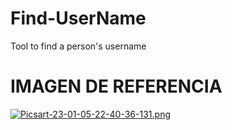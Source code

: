 # Find-UserName
Tool to find a person's username 






# IMAGEN DE REFERENCIA

[![Picsart-23-01-05-22-40-36-131.png](https://i.postimg.cc/vTbkMPdM/Picsart-23-01-05-22-40-36-131.png)](https://postimg.cc/VrZDWW6H)

